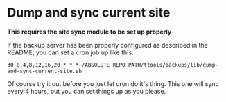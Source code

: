 # Dump and sync current site

**This requires the site sync module to be set up properly**


If the backup server has been properly configured as described in the README,
you can set a cron job up like this:

	30 0,4,8,12,16,20 * * * /ABSOLUTE_REPO_PATH/ttools/backups/lib/dump-and-sync-current-site.sh

Of course try it out before you just let cron do it's thing.
This one will sync every 4 hours, but you can set things up as you please.
